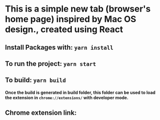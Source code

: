 # This is a simple new tab (browser's home page) inspired by Mac OS design., created using React

<!-- ![Screenshot](./docs/images/macnewtab.jpg) -->

## Install Packages with: `yarn install`

## To run the project: `yarn start`

## To build: `yarn build`

#### Once the build is generated in build folder, this folder can be used to load the extension in `chrome://extensions/` with developer mode.

## Chrome extension link: 

